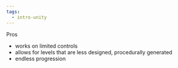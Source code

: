 ```yaml
---
tags:
  - intro-unity
---
```


Pros
- works on limited controls
- allows for levels that are less designed, procedurally generated
- endless progression 